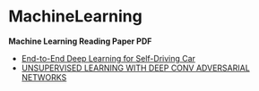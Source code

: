 # MachineLearning
**Machine Learning Reading Paper PDF**

  * [End-to-End Deep Learning for Self-Driving Car](https://github.com/shinhaha/MachineLearning_tensorflow/blob/master/Paper/End-to-End%20Deep%20Learning%20for%20Self-Driving%20Car.pdf)
  * [UNSUPERVISED LEARNING WITH DEEP CONV ADVERSARIAL NETWORKS](https://github.com/shinhaha/MachineLearning_tensorflow/blob/master/Paper/UNSUPERVISED%20LEARNING%20WITH%20DEEP%20CONV%20ADVERSARIAL%20NETWORKS.pdf)
